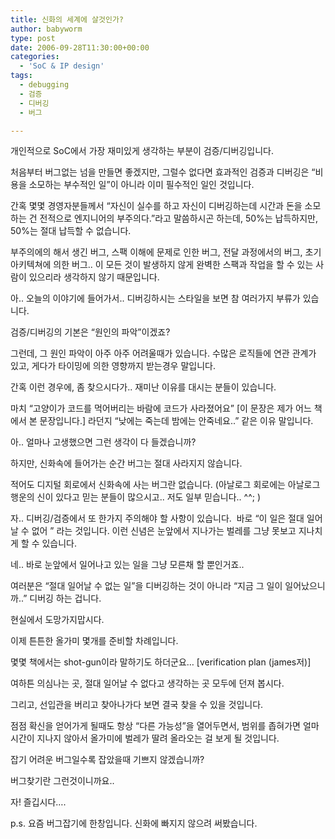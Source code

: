 ```yaml
---
title: 신화의 세계에 살것인가?
author: babyworm
type: post
date: 2006-09-28T11:30:00+00:00
categories:
  - 'SoC & IP design'
tags:
  - debugging
  - 검증
  - 디버깅
  - 버그

---
```

개인적으로 SoC에서 가장 재미있게 생각하는 부분이 검증/디버깅입니다.

처음부터 버그없는 넘을 만들면 좋겠지만, 그럴수 없다면 효과적인 검증과 디버깅은 “비용을 소모하는 부수적인 일”이 아니라 이미 필수적인 일인 것입니다.

간혹 몇몇 경영자분들께서 “자신이 실수를 하고 자신이 디버깅하는데 시간과 돈을 소모하는 건 전적으로 엔지니어의 부주의다.”라고 말씀하시곤 하는데, 50%는 납득하지만, 50%는 절대 납득할 수 없습니다.

부주의에의 해서 생긴 버그, 스팩 이해에 문제로 인한 버그, 전달 과정에서의 버그, 초기 아키텍쳐에 의한 버그.. 이 모든 것이 발생하지 않게 완벽한 스팩과 작업을 할 수 있는 사람이 있으리라 생각하지 않기 때문입니다.

아.. 오늘의 이야기에 들어가서.. 디버깅하시는 스타일을 보면 참 여러가지 부류가 있습니다.

검증/디버깅의 기본은 “원인의 파악”이겠죠?

그런데, 그 원인 파악이 아주 아주 어려울때가 있습니다. 수많은 로직들에 연관 관계가 있고, 게다가 타이밍에 의한 영향까지 받는경우 말입니다.

간혹 이런 경우에, 좀 찾으시다가.. 재미난 이유를 대시는 분들이 있습니다.

마치 “고양이가 코드를 먹어버리는 바람에 코드가 사라졌어요” [이 문장은 제가 어느 책에서 본 문장입니다.] 라던지 “낮에는 죽는데 밤에는 안죽네요..” 같은 이유 말입니다.

아.. 얼마나 고생했으면 그런 생각이 다 들겠습니까?

하지만, 신화속에 들어가는 순간 버그는 절대 사라지지 않습니다.

적어도 디지털 회로에서 신화속에 사는 버그란 없습니다. (아날로그 회로에는 아날로그 행운의 신이 있다고 믿는 분들이 많으시고.. 저도 일부 믿습니다.. ^^; )

자.. 디버깅/검증에서 또 한가지 주의해야 할 사항이 있습니다.  바로 “이 일은 절대 일어날 수 없어 ” 라는 것입니다. 이런 신념은 눈앞에서 지나가는 벌레를 그냥 못보고 지나치게 할 수 있습니다.

네.. 바로 눈앞에서 일어나고 있는 일을 그냥 모른채 할 뿐인거죠..

여러분은 “절대 일어날 수 없는 일”을 디버깅하는 것이 아니라 “지금 그 일이 일어났으니까..” 디버깅 하는 겁니다.

현실에서 도망가지맙시다.

이제 튼튼한 올가미 몇개를 준비할 차례입니다.

몇몇 책에서는 shot-gun이라 말하기도 하더군요… [verification plan (james저)]

여하튼 의심나는 곳, 절대 일어날 수 없다고 생각하는 곳 모두에 던져 봅시다.

그리고, 선입관을 버리고 찾아나가다 보면 결국 찾을 수 있을 것입니다.

점점 확신을 얻어가게 될때도 항상 “다른 가능성”을 열어두면서, 범위를 좁혀가면 얼마 시간이 지나지 않아서 올가미에 벌레가 딸려 올라오는 걸 보게 될 것입니다.

잡기 어려운 버그일수록 잡았을때 기쁘지 않겠습니까?

버그찾기란 그런것이니까요..

자! 즐깁시다….

p.s. 요즘 버그잡기에 한창입니다. 신화에 빠지지 않으려 써봤습니다.
